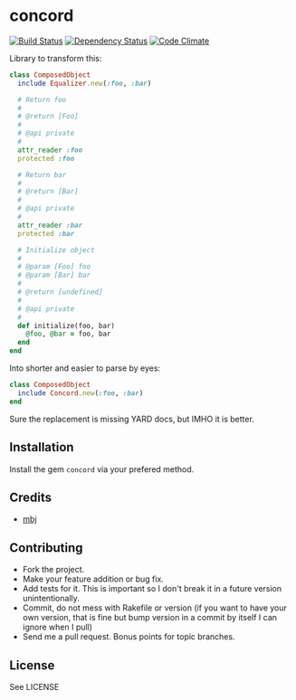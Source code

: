 concord
=======

[![Build Status](https://secure.travis-ci.org/mbj/concord.png?branch=master)](http://travis-ci.org/mbj/concord)
[![Dependency Status](https://gemnasium.com/mbj/concord.png)](https://gemnasium.com/mbj/concord)
[![Code Climate](https://codeclimate.com/github/mbj/concord.png)](https://codeclimate.com/github/mbj/concord)

Library to transform this:

```ruby
class ComposedObject
  include Equalizer.new(:foo, :bar)

  # Return foo
  # 
  # @return [Foo]
  #
  # @api private
  #
  attr_reader :foo
  protected :foo

  # Return bar
  #
  # @return [Bar]
  #
  # @api private
  #
  attr_reader :bar
  protected :bar

  # Initialize object
  #
  # @param [Foo] foo
  # @param [Bar] bar
  #
  # @return [undefined]
  #
  # @api private
  #
  def initialize(foo, bar)
    @foo, @bar = foo, bar
  end
end
```

Into shorter and easier to parse by eyes:

```ruby
class ComposedObject
  include Concord.new(:foo, :bar)
end
```

Sure the replacement is missing YARD docs, but IMHO it is better.

Installation
------------

Install the gem `concord` via your prefered method.

Credits
-------

* [mbj](https://github.com/mbj)

Contributing
-------------

* Fork the project.
* Make your feature addition or bug fix.
* Add tests for it. This is important so I don't break it in a
  future version unintentionally.
* Commit, do not mess with Rakefile or version
  (if you want to have your own version, that is fine but bump version in a commit by itself I can ignore when I pull)
* Send me a pull request. Bonus points for topic branches.

License
-------

See LICENSE
